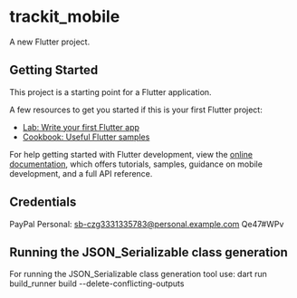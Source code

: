# trackit_mobile

A new Flutter project.

## Getting Started

This project is a starting point for a Flutter application.

A few resources to get you started if this is your first Flutter project:

- [Lab: Write your first Flutter app](https://docs.flutter.dev/get-started/codelab)
- [Cookbook: Useful Flutter samples](https://docs.flutter.dev/cookbook)

For help getting started with Flutter development, view the
[online documentation](https://docs.flutter.dev/), which offers tutorials,
samples, guidance on mobile development, and a full API reference.

## Credentials

PayPal Personal:
sb-czg3331335783@personal.example.com
Qe47#WPv

## Running the JSON_Serializable class generation

For running the JSON_Serializable class generation tool use:
dart run build_runner build --delete-conflicting-outputs
